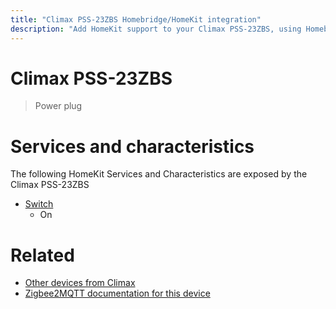 ```yaml
---
title: "Climax PSS-23ZBS Homebridge/HomeKit integration"
description: "Add HomeKit support to your Climax PSS-23ZBS, using Homebridge, Zigbee2MQTT and homebridge-z2m."
---
```

<!---
This file has been GENERATED using src/docgen/docgen.ts
DO NOT EDIT THIS FILE MANUALLY!
-->
# Climax PSS-23ZBS
> Power plug


# Services and characteristics
The following HomeKit Services and Characteristics are exposed by
the Climax PSS-23ZBS

* [Switch](../../switch.md)
  * On


# Related
* [Other devices from Climax](../index.md#climax)
* [Zigbee2MQTT documentation for this device](https://www.zigbee2mqtt.io/devices/PSS-23ZBS.html)